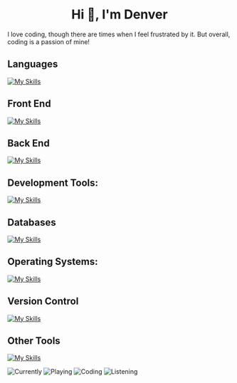 <h1 align="center">Hi 👋, I'm Denver</h1>
<p>I love coding, though there are times when I feel frustrated by it. But overall, coding is a passion of mine!</p>


<h2>Languages </h2>

[![My Skills](https://skillicons.dev/icons?i=cpp,cs,java,py,js,ts&theme=dark)](https://skillicons.dev)  

<h2>Front End</h2>

[![My Skills](https://skillicons.dev/icons?i=html,css,tailwind,bootstrap,react,nextjs,redux,vite&theme=dark)](https://skillicons.dev)


<h2>Back End</h2>

[![My Skills](https://skillicons.dev/icons?i=flask,dotnet,nextjs&theme=dark)](https://skillicons.dev)

<h2>Development Tools:</h2>

[![My Skills](https://skillicons.dev/icons?i=vscode,visualstudio,eclipse,pycharm&theme=dark)](https://skillicons.dev)

<h2>Databases </h2>


[![My Skills](https://skillicons.dev/icons?i=sqlite,mysql&theme=dark)](https://skillicons.dev)


<h2>Operating Systems: </h2>

[![My Skills](https://skillicons.dev/icons?i=apple,linux,ubuntu,windows&theme=dark)](https://skillicons.dev) 

<h2>Version Control</h2> 

[![My Skills](https://skillicons.dev/icons?i=git,github&theme=dark)](https://skillicons.dev) 

<h2>Other Tools </h2>

[![My Skills](https://skillicons.dev/icons?i=bash,regex,figma,npm,powershell,pr,stackoverflow,selenium,unreal&theme=dark)](https://skillicons.dev) 


![Currently](https://img.shields.io/badge/currently-online-green?style=flat-square)
![Playing](https://img.shields.io/badge/playing-nothing%20rn-blue?style=flat-square)
![Coding](https://img.shields.io/badge/coding-nothing%20rn-blue?style=flat-square&logo=visualstudiocode)
![Listening](https://img.shields.io/badge/listening%20to-nothing%20rn-green?style=flat-square&logo=spotify)

